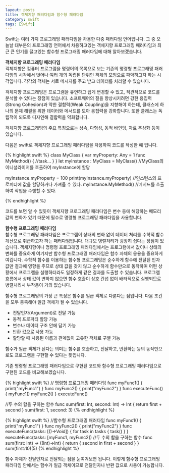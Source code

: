 ```yaml
---
layout: posts
title: 객체지향 패러다임과 함수형 패러다임
category: swift
tags: [Swift]
---
```


Swift는 여러 가지 프로그래밍 패러다임을 차용한 다중 패러다임 언어입니다.
그 중 오늘날 대부분의 프로그래밍 언어에서 차용하고있는 객체지향 프로그래밍 패러다임과
최근 큰 인기를 끌고있는 함수형 프로그래밍 패러다임에 대해 알아보겠습니다.


**객체지향 프로그래밍 패러다임**  
객체지향은 컴퓨터 프로그램을 명령어의 목록으로 보는 기존의 명령형 프로그래밍 패러다임의 시각에서 벗어나
여러 개의 독립된 단위인 객체의 모임으로 파악하고자 하는 시각입니다. 각각의 객체는 서로 메시지를 주고
받고 데이터를 처리할 수 있습니다.

객체지향 프로그래밍은 프로그램을 유연하고 쉽게 변경할 수 있고, 직관적으로 코드를 분석할 수 있다는 장점이 있습니다.
소프트웨어의 질을 향상시키려면 강한 응집력(Strong Cohesion)과 약한 결합력(Weak Coupling)을 지향해야 하는데,
클래스에 하나의 문제 해결을 위한 데이터와 메서드를 모아 응집력을 강화합니다. 또한 클래스는 독립적이 되도록
디자인해 결합력을 약화합니다.

객체지향 프로그래밍의 주요 특징으로는 상속, 다형성, 동적 바인딩, 자료 추상화 등이 있습니다.

다음은 swift로 객체지향 프로그래밍 패러다임을 차용하여 코드를 작성한 예 입니다.

{% highlight swift %}
class MyClass {
    var myProperty: Any = 1
    func MyMethod() {
        //task...
    }
}
let myInstance : MyClass = MyClass()
//MyClass의 이니셜라이저를 호출하여 myInstance에 할당

myInstance.myProperty = 100
print(myInstance.myProperty)
//인스턴스의 프로퍼티에 값을 할당하거나 가져올 수 있다.
myInstance.MyMethod()
//메서드를 호출하여 작업을 수행할 수 있다.

{% endhighlight %}

코드를 보면 알 수 있듯이 객체지향 프로그래밍 패러다임은 
변수 등에 해당하는 메모리 값의 변화가 있기 때문에
필수로 명령형 프로그래밍 패러다임을 사용합니다.  

**함수형 프로그래밍 패러다임**  
함수형 프로그래밍 패러다임은 프로그램이 상태의 변화 없이 데이터 처리를 수학적 함수 계산으로 취급하고자 하는 패러다임입니다.
대규모 병렬처리가 굉장히 쉽다는 장점이 있습니다.
객체지향이나 명령형 프로그래밍 패러다임에서는 프로그램에서 값이나 상태의 변화를 중요하게 여기지만
함수형 프로그래밍 패러다임은 함수 자체의 응용을 중요하게 여깁니다.
수학적 함수를 이용하는 함수형 프로그래밍은 순수하게 함수에 전달된 인자 값만 결과에 영향을 주므로
상태 값을 갖지 않고 순수하게 함수만으로 동작하여 어떤 상황에서 프로그램을 실행하더라도 
일정하게 같은 결과를 도출할 수 있습니다. 프로그램 흐름에서 상태 값이 변하지 않으면
함수 호출이 상호 간섭 없이 배타적으로 실행되므로 병렬처리시 부작용이 거의 없습니다.  

함수형 프로그래밍의 가장 큰 특징은 함수를 일급 객체로 다룬다는 점입니다.
다음 조건을 모두 충족해야 일급 객체가 될 수 있습니다.

* 전달인자(Argument)로 전달 가능
* 동적 프로퍼티 할당 가능
* 변수나 데이터 구조 안에 담기 가능
* 반환 값으로 사용 가능
* 할당할 때 사용된 이름과 관계없이 고유한 객체로 구별 가능  

함수가 일급 객체가 된다는 의미는 함수를 호출하고, 전달하고, 반환하는 등의 동작만으로도 프로그램을 구현할 수 있다는 뜻입니다.  

기존 명령형 프로그래밍 패러다임으로 구현된 코드와 함수형 프로그래밍 패러다임으로 구현된 코드를 비교해보겠습니다.  


{% highlight swift %}
// 명령형 프로그래밍 패러다임
func myFunc1() {
    print("myFunc1")
}
func myFunc2() {
    print("myFunc2")
}
func executeFunc() {
    myFunc1()
    myFunc2()
}
executeFunc()

//두 수의 합을 구하는 함수
func sum(first: Int, second: Int) -> Int {
    return first + second
}
sum(first: 1, second: 3)
{% endhighlight %}

{% highlight swift %}
//함수형 프로그래밍 패러다임
func myFunc1() {
    print("myFunc1")
}
func myFunc2() {
    print("myFunc2")
}
func executeFunc(tasks: [()->Void]) {
    for task in tasks {
        task()
    }
}
executeFunc(tasks: [myFunc1, myFunc2])
//두 수의 합을 구하는 함수
func sum(first: Int) -> ((Int)->Int) {
    return { second in first + second }
}
sum(first:10)(5)
{% endhighlight %}


함수 자체가 전달인자로 전달되는 점을 눈여겨보면 됩니다.
이렇게 함수형 프로그래밍 패러다임 안에서는 함수가 일급 객체이므로 전달인자나 반환 값으로 사용이 가능합니다.
